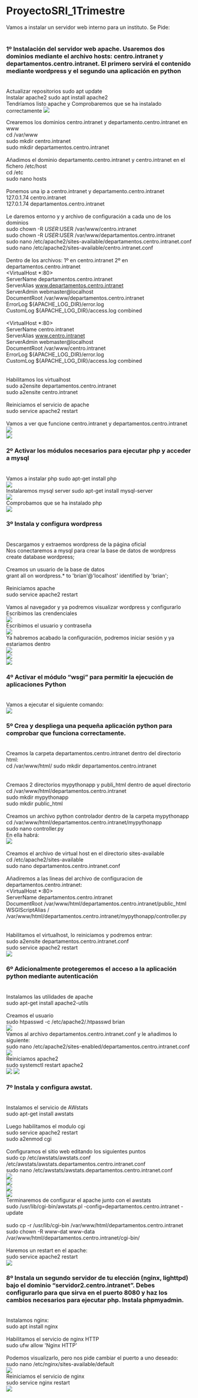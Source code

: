# ProyectoSRI_1Trimestre

Vamos a instalar un servidor web interno para un instituto. Se Pide:<br><br>
### 1º Instalación del servidor web apache. Usaremos dos dominios mediante el archivo hosts: centro.intranet y departamentos.centro.intranet. El primero servirá el contenido mediante wordpress y el segundo una aplicación en python<br><br>

Actualizar repositorios  sudo apt update<br>
Instalar apache2 sudo apt install apache2<br>
Tendríamos listo apache y Comprobaremos que se ha instalado correctamente
![](https://github.com/brianllj03/ProyectoSRI_1Trimestre/blob/main/cap1.jpg)

Crearemos los dominios centro.intranet y departamento.centro.intranet en www<br>
cd /var/www<br>
sudo mkdir centro.intranet<br>
sudo mkdir departamentos.centro.intranet<br><br>
Añadimos el dominio departamento.centro.intranet y centro.intranet en el fichero /etc/host<br>
cd /etc<br>
sudo nano hosts<br><br>
Ponemos una ip a centro.intranet y departamento.centro.intranet<br>
127.0.1.74        centro.intranet<br>
127.0.1.74        departamentos.centro.intranet<br><br>
Le daremos entorno y y archivo de configuración a cada uno de los dominios<br>
sudo chown -R $USER:$USER /var/www/centro.intranet<br>
sudo chown -R $USER:$USER /var/www/departamentos.centro.intranet<br>
sudo nano /etc/apache2/sites-available/departamentos.centro.intranet.conf<br>
sudo nano /etc/apache2/sites-available/centro.intranet.conf<br><br>
Dentro de los archivos: 1º en centro.intranet 2º en departamentos.centro.intranet<br>
<VirtualHost *:80><br>
    ServerName departamentos.centro.intranet<br>
    ServerAlias www.departamentos.centro.intranet<br>
    ServerAdmin webmaster@localhost<br>
    DocumentRoot /var/www/departamentos.centro.intranet<br>
    ErrorLog ${APACHE_LOG_DIR}/error.log<br>
    CustomLog ${APACHE_LOG_DIR}/access.log combined<br>
</VirtualHost><br>
<VirtualHost *:80><br>
    ServerName centro.intranet<br>
    ServerAlias www.centro.intranet<br>
    ServerAdmin webmaster@localhost<br>
    DocumentRoot /var/www/centro.intranet<br>
    ErrorLog ${APACHE_LOG_DIR}/error.log<br>
    CustomLog ${APACHE_LOG_DIR}/access.log combined<br>
</VirtualHost><br><br>
Habilitamos los virtualhost<br>
sudo a2ensite departamentos.centro.intranet<br>
sudo a2ensite centro.intranet<br><br>
Reiniciamos el servicio de apache<br>
sudo service apache2 restart<br><br>
Vamos a ver que funcione centro.intranet y departamentos.centro.intranet<br>
![](https://github.com/brianllj03/ProyectoSRI_1Trimestre/blob/main/cap2.jpg)<br>
![](https://github.com/brianllj03/ProyectoSRI_1Trimestre/blob/main/cap3.jpg)

### 2º Activar los módulos necesarios para ejecutar php y acceder a mysql<br><br>

Vamos a instalar php sudo apt-get install php<br>
![](https://github.com/brianllj03/ProyectoSRI_1Trimestre/blob/main/cap4.jpg)<br>
Instalaremos mysql server sudo apt-get install mysql-server<br>
![](https://github.com/brianllj03/ProyectoSRI_1Trimestre/blob/main/cap5.jpg)<br>
Comprobamos que se ha instalado php<br>
![](https://github.com/brianllj03/ProyectoSRI_1Trimestre/blob/main/cap6.jpg)

### 3º Instala y configura wordpress<br><br>

Descargamos y extraemos wordpress de la página oficial<br>
Nos conectaremos a mysql para crear la base de datos de wordpress<br>
create database wordpress;<br><br>
Creamos un usuario de la base de datos<br>
grant all on wordpress.* to 'brian'@'localhost' identified by 'brian';<br><br>
Reiniciamos apache<br>
sudo service apache2 restart<br><br>
Vamos al navegador y ya podremos visualizar wordpress y configurarlo<br>
Escribimos las crendenciales<br>
![](https://github.com/brianllj03/ProyectoSRI_1Trimestre/blob/main/cap7.jpg)<br>
Escribimos el usuario y contraseña<br>
![](https://github.com/brianllj03/ProyectoSRI_1Trimestre/blob/main/cap8.jpg)<br>
Ya habremos acabado la configuración, podremos iniciar sesión y ya estariamos dentro<br>
![](https://github.com/brianllj03/ProyectoSRI_1Trimestre/blob/main/cap9.jpg)<br>
![](https://github.com/brianllj03/ProyectoSRI_1Trimestre/blob/main/cap10.jpg)<br>
![](https://github.com/brianllj03/ProyectoSRI_1Trimestre/blob/main/cap11.jpg)<br>

### 4º Activar el módulo “wsgi” para permitir la ejecución de aplicaciones Python<br><br>

Vamos a ejecutar el siguiente comando:<br>
![](https://github.com/brianllj03/ProyectoSRI_1Trimestre/blob/main/cap12.jpg)

### 5º Crea y despliega una pequeña aplicación python para comprobar que funciona correctamente.<br><br>

Creamos la carpeta departamentos.centro.intranet dentro del directorio html:<br>
cd /var/www/html/
sudo mkdir departamentos.centro.intranet<br><br><br>
Cremaos 2 directorios mypythonapp y publi_html dentro de aquel directorio<br>
cd /var/www/html/departamentos.centro.intranet<br>
sudo mkdir mypythonapp<br>
sudo mkdir public_html<br><br>
Creamos un archivo python controlador dentro de la carpeta mypythonapp<br>
cd /var/www/html/departamentos.centro.intranet/mypythonapp<br>
sudo nano controller.py<br>
En ella habrá:<br>
![](https://github.com/brianllj03/ProyectoSRI_1Trimestre/blob/main/cap13.jpg)<br><br>
Creamos el archivo de virtual host en el directorio sites-available<br>
cd /etc/apache2/sites-available<br>
sudo nano departamentos.centro.intranet.conf<br><br>
Añadiremos a las lineas del archivo de configuracion de departamentos.centro.intranet:<br>
<VirtualHost *:80><br>
    ServerName departamentos.centro.intranet<br>
    DocumentRoot /var/www/html/departamentos.centro.intranet/public_html<br>
    WSGIScriptAlias / /var/www/html/departamentos.centro.intranet/mypythonapp/controller.py<br>
</VirtualHost><br><br>
Habilitamos el virtualhost, lo reiniciamos y podremos entrar:<br>
sudo a2ensite departamentos.centro.intranet.conf<br>
sudo service apache2 restart<br>
![](https://github.com/brianllj03/ProyectoSRI_1Trimestre/blob/main/cap14.jpg)


### 6º Adicionalmente protegeremos el acceso a la aplicación python mediante autenticación<br><br>

Instalamos las utilidades de apache<br>
sudo apt-get install apache2-utils<br><br>
Creamos el usuario<br>
sudo htpasswd -c /etc/apache2/.htpasswd brian<br>
![](https://github.com/brianllj03/ProyectoSRI_1Trimestre/blob/main/cap15.jpg)<br>
Vamos al archivo departamentos.centro.intranet.conf y le añadimos lo siguiente:<br>
sudo nano /etc/apache2/sites-enabled/departamentos.centro.intranet.conf<br>
![](https://github.com/brianllj03/ProyectoSRI_1Trimestre/blob/main/cap16.jpg)<br>
Reiniciamos apache2<br>
sudo systemctl restart apache2<br>
![](https://github.com/brianllj03/ProyectoSRI_1Trimestre/blob/main/cap17.jpg)
![](https://github.com/brianllj03/ProyectoSRI_1Trimestre/blob/main/cap18.jpg)

### 7º Instala y configura awstat.<br><br>

Instalamos el servicio de AWstats<br>
sudo apt-get install awstats<br><br>
Luego habilitamos el modulo cgi<br>
sudo service apache2 restart<br>
sudo a2enmod cgi<br><br>
Configuramos el sitio web editando los siguientes puntos<br>
sudo cp /etc/awstats/awstats.conf /etc/awstats/awstats.departamentos.centro.intranet.conf<br>
sudo nano /etc/awstats/awstats.departamentos.centro.intranet.conf<br>
![](https://github.com/brianllj03/ProyectoSRI_1Trimestre/blob/main/cap19.jpg)<br>
![](https://github.com/brianllj03/ProyectoSRI_1Trimestre/blob/main/cap20.jpg)<br>
![](https://github.com/brianllj03/ProyectoSRI_1Trimestre/blob/main/cap21.jpg)<br>
![](https://github.com/brianllj03/ProyectoSRI_1Trimestre/blob/main/cap22.jpg)<br>
Terminaremos de configurar el apache junto con el awstats<br>
sudo /usr/lib/cgi-bin/awstats.pl -config=departamentos.centro.intranet -update<br><br>
sudo cp -r /usr/lib/cgi-bin /var/www/html/departamentos.centro.intranet<br>
sudo chown -R www-dat www-data /var/www/html/departamentos.centro.intranet/cgi-bin/<br><br>
Haremos un restart en el apache:<br>
sudo service apache2 restart<br>
![](https://github.com/brianllj03/ProyectoSRI_1Trimestre/blob/main/cap23.jpg)


### 8º Instala un segundo servidor de tu elección (nginx, lighttpd) bajo el dominio “servidor2.centro.intranet”. Debes configurarlo para que sirva en el puerto 8080 y haz los cambios necesarios para ejecutar php. Instala phpmyadmin.<br><br>

Instalamos nginx:<br>
sudo apt install nginx<br><br>
Habilitamos el servicio de nginx HTTP<br>
sudo ufw allow 'Nginx HTTP'<br><br>
Podemos visualizarlo, pero nos pide cambiar el puerto a uno deseado:<br>
sudo nano /etc/nginx/sites-available/default<br>
![](https://github.com/brianllj03/ProyectoSRI_1Trimestre/blob/main/cap24.jpg)<br>
Reiniciamos el servicio de nginx<br>
sudo service nginx restart<br>
![](https://github.com/brianllj03/ProyectoSRI_1Trimestre/blob/main/cap25.jpg)








